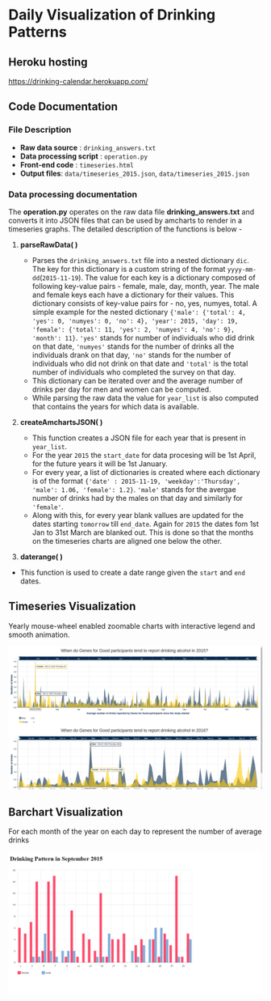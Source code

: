 # Daily Visualization of Drinking Patterns

## Heroku hosting
https://drinking-calendar.herokuapp.com/

## Code Documentation

### File Description
- **Raw data source** : `drinking_answers.txt`
- **Data processing script** : `operation.py`
- **Front-end code** : `timeseries.html`
- **Output files**: `data/timeseries_2015.json`, `data/timeseries_2015.json`

### Data processing documentation
The **operation.py** operates on the raw data file **drinking_answers.txt** and converts it into JSON files that can be used by amcharts to render in a timeseries graphs. The detailed description of the functions is below -
 1. **parseRawData( )**
      - Parses the `drinking_answers.txt` file into a nested dictionary `dic`. The key for this dictionary is a custom string of the format `yyyy-mm-dd`(`2015-11-19`). The value for each key is a dictionary composed of following key-value pairs - female, male, day, month, year. The male and female keys each have a dictionary for their values. This dictionary consists of key-value pairs for - no, yes, numyes, total. A simple example for the nested dictionary `{'male': {'total': 4, 'yes': 0, 'numyes': 0, 'no': 4}, 'year': 2015, 'day': 19, 'female': {'total': 11, 'yes': 2, 'numyes': 4, 'no': 9}, 'month': 11}`. `'yes'` stands for number of individuals who did drink on that date, `'numyes'` stands for the number of drinks all the individuals drank on that day, `'no'` stands for the number of individuals who did not drink on that date and `'total'` is the total number of individuals who completed the survey on that day.
      - This dictionary can be iterated over and the average number of drinks per day for men and women can be computed. 
      - While parsing the raw data the value for `year_list` is also computed that contains the years for which data is available.
      
 2. **createAmchartsJSON( )**
    - This function creates a JSON file for each year that is present in `year_list`. 
    - For the year `2015` the `start_date` for data procesing will be 1st April, for the future years it will be 1st January. 
    - For every year, a list of dictionaries is created where each dictionary is of the format `{'date' : 2015-11-19, 'weekday':'Thursday', 'male': 1.06, 'female': 1.2}`. `'male'` stands for the avergae number of drinks had by the males on that day and similarly for `'female'`. 
    - Along with this, for every year blank vallues are updated for the dates starting `tomorrow` till `end_date`. Again for `2015` the dates fom 1st Jan to 31st March are blanked out. This is done so that the months on the timeseries charts are aligned one below the other. 
 3. **daterange( )**
   - This function is used to create a date range given the `start` and `end` dates.   

## Timeseries Visualization
Yearly mouse-wheel enabled zoomable charts with interactive legend and smooth animation. 

![alt tag](https://github.com/tapa8728/Calendar-bars/blob/master/screenshots/drinking.png)

## Barchart Visualization
For each month of the year on each day to represent the number of average drinks

![alt tag](https://github.com/tapa8728/Calendar-bars/blob/master/screenshots/september.png)







